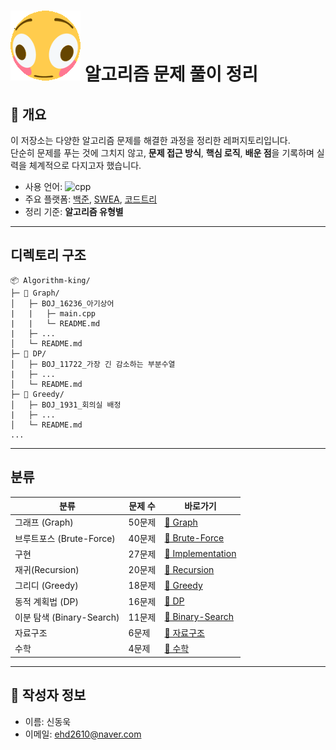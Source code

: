 # ![alt text](./images/flip.gif) 알고리즘 문제 풀이 정리

## 👋 개요
이 저장소는 다양한 알고리즘 문제를 해결한 과정을 정리한 레퍼지토리입니다.  
단순히 문제를 푸는 것에 그치지 않고, **문제 접근 방식**, **핵심 로직**, **배운 점**을 기록하며 실력을 체계적으로 다지고자 했습니다.

- 사용 언어: ![cpp](https://img.shields.io/badge/C++-00599C?style=flat-square&logo=C%2B%2B&logoColor=white)
- 주요 플랫폼: [백준](https://www.acmicpc.net/), [SWEA](https://swexpertacademy.com/main/main.do), [코드트리](https://www.codetree.ai/ko/trail-info)
- 정리 기준: **알고리즘 유형별**

---

## 디렉토리 구조

```
📦 Algorithm-king/
├─ 📁 Graph/
│   ├─ BOJ_16236_아기상어
|   |   ├─ main.cpp
|   |   └─ README.md
|   ├─ ...
│   └─ README.md
├─ 📁 DP/
│   ├─ BOJ_11722_가장 긴 감소하는 부분수열
|   ├─ ...
│   └─ README.md
├─ 📁 Greedy/
│   ├─ BOJ_1931_회의실 배정
|   ├─ ...
│   └─ README.md
...
```

---

## 분류

| 분류 | 문제 수 | 바로가기 |
|------|---------|----------|
| 그래프 (Graph) | 50문제 | [📁 Graph](./Graph/) |
| 브루트포스 (Brute-Force) | 40문제 | [📁 Brute-Force](./Brute-Force/) |
| 구현 | 27문제 | [📁 Implementation](./구현/) |
| 재귀(Recursion) | 20문제 | [📁 Recursion](./Recursion/) |
| 그리디 (Greedy) | 18문제 | [📁 Greedy](./Greedy/) |
| 동적 계획법 (DP) | 16문제 | [📁 DP](./DP/) |
| 이분 탐색 (Binary-Search) | 11문제 | [📁 Binary-Search](./Binary-Search/) |
| 자료구조 | 6문제 | [📁 자료구조](./자료구조/) |
| 수학 | 4문제 | [📁 수학](./수학/) |

---

## 📌 작성자 정보

- 이름: 신동욱
- 이메일: [ehd2610@naver.com](mailto:ehd2610@naver.com)
